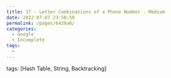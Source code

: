 ```yaml
---
title: 17 - Letter Combinations of a Phone Number - Medium
date: 2022-07-07 23:58:58
permalink: /pages/6429a6/
categories:
  - Google
  - Incomplete
tags:
  - 
---
```

tags: [Hash Table, String, Backtracking]